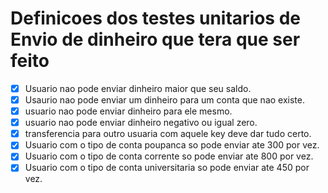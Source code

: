 # Definicoes dos testes unitarios de Envio de dinheiro que tera que ser feito 

- [x]  Usuario nao pode enviar dinheiro maior que seu saldo.
- [x] Usaurio nao pode enviar um dinheiro para um conta que nao existe.
- [x] usuario nao pode enviar dinheiro para ele mesmo.
- [x] usuario nao pode enviar dinheiro negativo ou igual zero.
- [x] transferencia para outro usuaria com aquele key deve dar tudo certo.
- [x] Usuario com o tipo de conta poupanca so pode enviar ate 300 por vez.
- [x] Usuario com o tipo de conta corrente so pode enviar ate 800 por vez.
- [x] Usuario com o tipo de conta universitaria so pode enviar ate 450 por vez.